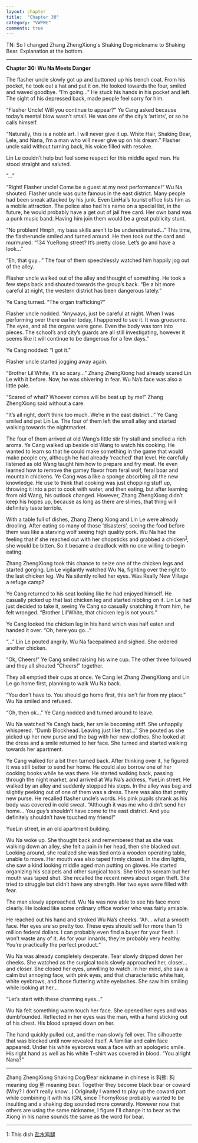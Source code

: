 ```yaml
---
layout: chapter
title:  "Chapter 30"
category: "VWPWE"
comments: true
---
```


TN: So I changed Zhang ZhengXiong's Shaking Dog nickname to Shaking Bear. Explanation at the bottom.

---

**Chapter 30: Wu Na Meets Danger**
 
The flasher uncle slowly got up and buttoned up his trench coat. From his pocket, he took out a hat and put it on. He looked towards the four, smiled and waved goodbye. “I’m going...” He stuck his hands in his pocket and left. The sight of his depressed back, made people feel sorry for him.
 
“Flasher Uncle! Will you continue to appear?” Ye Cang asked because today’s mental blow wasn’t small. He was one of the city’s ‘artists’, or so he calls himself.
 
“Naturally, this is a noble art. I will never give it up. White Hair, Shaking Bear, Lele, and Nana, I’m a man who will never give up on his dream.” Flasher uncle said without turning back, his voice filled with resolve.
 
Lin Le couldn’t help but feel some respect for this middle aged man. He stood straight and saluted. 
 
“...”
 
“Right! Flasher uncle! Come be a guest at my next performance!” Wu Na shouted. Flasher uncle was quite famous in the east district. Many people had been sneak attacked by his junk. Even LinHai’s tourist office lists him as a mobile attraction. The police also had his name on a special list, in the future, he would probably have a get out of jail free card. Her own band was a punk music band. Having him join them would be a great publicity stunt.
 
“No problem! Hmph, my bass skills aren’t to be underestimated...” This time, the flasheruncle smiled and turned around. He then took out the card and murmured. “134 YueRong street? It’s pretty close. Let’s go and have a look...”
 
“Eh, that guy...” The four of them speechlessly watched him happily jog out of the alley.
 
Flasher uncle walked out of the alley and thought of something. He took a few steps back and shouted towards the group’s back. “Be a bit more careful at night, the western district has been dangerous lately.”
 
Ye Cang turned. “The organ trafficking?”
 
Flasher uncle nodded. “Anyways, just be careful at night. When I was performing over there earlier today, I happened to see it. It was gruesome. The eyes, and all the organs were gone. Even the body was torn into pieces. The school’s and city’s guards are all still investigating, however it seems like it will continue to be dangerous for a few days.”
 
Ye Cang nodded: “I got it.”
 
Flasher uncle started jogging away again.
 
“Brother Lil’White, it’s so scary...” Zhang ZhengXiong had already scared Lin Le with it before. Now, he was shivering in fear. Wu Na’s face was also a little pale.
 
“Scared of what? Whoever comes will be beat up by me!” Zhang ZhengXiong said without a care.
 
“It’s all right, don’t think too much. We’re in the east district...” Ye Cang smiled and pet Lin Le. The four of them left the small alley and started walking towards the nightmarket. 
 
The four of them arrived at old Wang’s little stir fry stall and smelled a rich aroma. Ye Cang walked up beside old Wang to watch his cooking. He wanted to learn so that he could make something in the game that would make people cry, although he had already ‘reached’ that level. He carefully listened as old Wang taught him how to prepare and fry meat. He even learned how to remove the gamey flavor from feral wolf, feral boar and mountain chickens. Ye Cang was a like a sponge absorbing all the new knowledge. He use to think that cooking was just chopping stuff up, throwing it into a pot to cook with water, and then eating, but after learning from old Wang, his outlook changed. However, Zhang ZhengXiong didn’t keep his hopes up, because as long as there are slimes, that thing will definitely taste terrible.
 
With a table full of dishes, Zhang Zheng Xiong and Lin Le were already drooling. After eating so many of those ‘disasters’, seeing the food before them was like a starving wolf seeing high quality pork. Wu Na had the feeling that if she reached out with her chopsticks and grabbed a chicken<sup>[1](#footnote1)</sup>, she would be bitten. So it became a deadlock with no one willing to begin eating.
 
Zhang ZhengXiong took this chance to seize one of the chicken legs and started gorging. Lin Le vigilantly watched Wu Na, fighting over the right to the last chicken leg. Wu Na silently rolled her eyes. Was Really New Village a refuge camp?
 
Ye Cang returned to his seat looking like he had enjoyed himself. He casually picked up that last chicken leg and started nibbling on it. Lin Le had just decided to take it, seeing Ye Cang so casually snatching it from him, he felt wronged. “Brother Lil’White, that chicken leg is not yours.”
 
Ye Cang looked the chicken leg in his hand which was half eaten and handed it over. “Oh, here you go...”
 
“...” Lin Le pouted angrily. Wu Na facepalmed and sighed. She ordered another chicken.
 
“Ok, Cheers!” Ye Cang smiled raising his wine cup. The other three followed and they all shouted “Cheers!” together.
 
They all emptied their cups at once. Ye Cang let Zhang ZhengXiong and Lin Le go home first, planning to walk Wu Na back. 
 
“You don’t have to. You should go home first, this isn’t far from my place.” Wu Na smiled and refused.
 
“Oh, then ok...” Ye Cang nodded and turned around to leave.
 
Wu Na watched Ye Cang’s back, her smile becoming stiff. She unhappily whispered. “Dumb Blockhead. Leaving just like that...” She pouted as she picked up her new purse and the bag with her new clothes. She looked at the dress and a smile returned to her face. She turned and started walking towards her apartment.
 
Ye Cang walked for a bit then turned back. After thinking over it, he figured it was still better to send her home. He could also borrow one of her cooking books while he was there. He started walking back, passing through the night market, and arrived at Wu Na’s address, YueLin street. He walked by an alley and suddenly stopped his steps. In the alley was bag and slightly peeking out of one of them was a dress. There was also that pretty new purse. He recalled flasher uncle’s words. His pink pupils shrank as his body was covered in cold sweat. “Although it was me who didn’t send her home... You guy’s shouldn’t have come to the east district. And you definitely shouldn’t have touched my friend!”
 
YueLin street, in an old apartment building.
 
Wu Na woke up. She thought back and remembered that as she was walking down an alley, she felt a pain in her head, then she blacked out. Looking around, she realized she was tied onto a wooden operating table, unable to move. Her mouth was also taped firmly closed. In the dim lights, she saw a kind looking middle aged man putting on gloves. He started organizing his scalpels and other surgical tools. She tried to scream but her mouth was taped shut. She recalled the recent news about organ theft. She tried to struggle but didn’t have any strength. Her two eyes were filled with fear.
 
The man slowly approached. Wu Na was now able to see his face more clearly. He looked like some ordinary office worker who was fairly amiable.  
 
He reached out his hand and stroked Wu Na’s cheeks. “Ah... what a smooth face. Her eyes are so pretty too. These eyes should sell for more than 15 million federal dollars. I can probably even find a buyer for your flesh. I won’t waste any of it. As for your innards, they’re probably very healthy. You’re practically the perfect product.“
 
Wu Na was already completely desperate. Tear slowly dripped down her cheeks. She watched as the surgical tools slowly approached her, closer... and closer. She closed her eyes, unwilling to watch. In her mind, she saw a calm but annoying face, with pink eyes, and that characteristic white hair, white eyebrows, and those fluttering white eyelashes. She saw him smiling while looking at her...
 
“Let’s start with these charming eyes...”
 
Wu Na felt something warm touch her face. She opened her eyes and was dumbfounded. Reflected in her eyes was the man, with a hand sticking out of his chest. His blood sprayed down on her.
 
The hand quickly pulled out, and the man slowly fell over. The silhouette that was blocked until now revealed itself. A familiar and calm face appeared. Under his white eyebrows was a face with an apologetic smile. His right hand as well as his white T-shirt was covered in blood. “You alright Nana?”

---

Zhang ZhengXiong Shaking Dog/Bear nickname in chinese is 狗熊: 狗 meaning dog 熊 meaning bear. Together they become black bear or coward (Why? I don't really know...) Originally I wanted to play up the coward part while combining it with his IGN, since ThornyRose probably wanted to be insulting and a shaking dog sounded more cowardly. However now that others are using the same nickname, I figure I'll change it to bear as the Xiong in his name sounds the same as the word for bear.

---

<a name="footnote1">1</a>: This dish <a href="https://www.google.ca/search?q=%E7%9B%90%E6%B0%B4%E9%B8%A1%E8%85%BF&source=lnms&tbm=isch&sa=X&ved=0ahUKEwi5lbS8kJjUAhVB9YMKHWydBeQQ_AUICigB&biw=840&bih=867">盐水鸡腿</a>